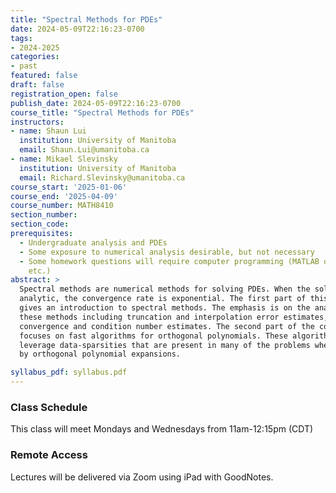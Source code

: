 ```yaml
---
title: "Spectral Methods for PDEs"
date: 2024-05-09T22:16:23-0700
tags:
- 2024-2025
categories:
- past
featured: false
draft: false
registration_open: false
publish_date: 2024-05-09T22:16:23-0700
course_title: "Spectral Methods for PDEs"
instructors:
- name: Shaun Lui
  institution: University of Manitoba
  email: Shaun.Lui@umanitoba.ca
- name: Mikael Slevinsky
  institution: University of Manitoba
  email: Richard.Slevinsky@umanitoba.ca
course_start: '2025-01-06'
course_end: '2025-04-09'
course_number: MATH8410
section_number:
section_code:
prerequisites:
  - Undergraduate analysis and PDEs
  - Some exposure to numerical analysis desirable, but not necessary
  - Some homework questions will require computer programming (MATLAB or Julia,
    etc.)
abstract: > 
  Spectral methods are numerical methods for solving PDEs. When the solution is
  analytic, the convergence rate is exponential. The first part of this course
  gives an introduction to spectral methods. The emphasis is on the analysis of
  these methods including truncation and interpolation error estimates, and
  convergence and condition number estimates. The second part of the course
  focuses on fast algorithms for orthogonal polynomials. These algorithms
  leverage data-sparsities that are present in many of the problems when solved
  by orthogonal polynomial expansions.

syllabus_pdf: syllabus.pdf
---
```

### Class Schedule
This class will meet Mondays and Wednesdays from 11am-12:15pm (CDT)

### Remote Access
Lectures will be delivered via Zoom using iPad with GoodNotes.
